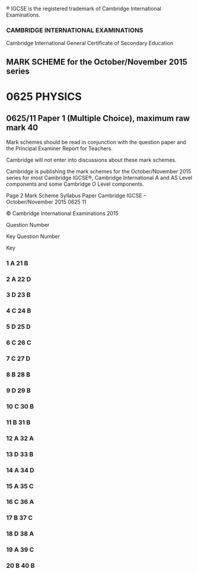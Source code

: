 ® IGCSE is the registered trademark of Cambridge International Examinations. 

### CAMBRIDGE INTERNATIONAL EXAMINATIONS 

Cambridge International General Certificate of Secondary Education 

## MARK SCHEME for the October/November 2015 series 

# 0625 PHYSICS 

## 0625/11 Paper 1 (Multiple Choice), maximum raw mark 40 

Mark schemes should be read in conjunction with the question paper and the Principal Examiner Report for Teachers. 

Cambridge will not enter into discussions about these mark schemes. 

Cambridge is publishing the mark schemes for the October/November 2015 series for most Cambridge IGCSE®, Cambridge International A and AS Level components and some Cambridge O Level components. 


Page 2 Mark Scheme Syllabus Paper Cambridge IGCSE – October/November 2015 0625 11 

 © Cambridge International Examinations 2015 

 Question Number 

 Key Question Number 

 Key 

### 1 A 21 B 

### 2 A 22 D 

### 3 D 23 B 

### 4 C 24 B 

### 5 D 25 D 

### 6 C 26 C 

### 7 C 27 D 

### 8 B 28 B 

### 9 D 29 B 

### 10 C 30 B 

### 11 B 31 B 

### 12 A 32 A 

### 13 D 33 B 

### 14 A 34 D 

### 15 A 35 C 

### 16 C 36 A 

### 17 B 37 C 

### 18 D 38 A 

### 19 A 39 C 

### 20 B 40 B 



